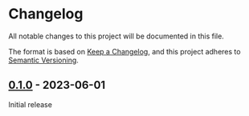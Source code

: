 # Changelog
All notable changes to this project will be documented in this file.

The format is based on [Keep a Changelog](https://keepachangelog.com/en/1.0.0/),
and this project adheres to [Semantic Versioning](https://semver.org/spec/v2.0.0.html).



## [0.1.0] - 2023-06-01
Initial release


[0.1.0]: https://github.com/Digital-Identity-Labs/smee_view/compare/releases/tag/0.1.0
